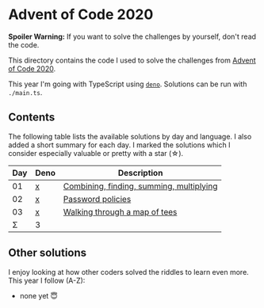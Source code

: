 Advent of Code 2020
===================

**Spoiler Warning:** If you want to solve the challenges by yourself, don't read the code.

This directory contains the code I used to solve the challenges from [Advent of Code 2020](http://adventofcode.com/2020).

This year I'm going with TypeScript using [`deno`](https://deno.land/). Solutions can be run with `./main.ts`.

Contents
--------

The following table lists the available solutions by day and language. I also
added a short summary for each day. I marked the solutions which I consider
especially valuable or pretty with a star (☆).

Day | Deno         | Description
----|-------------|--------------------------------------------------------------
01  | [x][deno01] | [Combining, finding, summing, multiplying][aoc01]
02  | [x][deno02] | [Password policies][aoc02]
03  | [x][deno03] | [Walking through a map of tees][aoc03]
Σ   |           3 |

Other solutions
---------------

I enjoy looking at how other coders solved the riddles to learn even more. This
year I follow (A-Z):

* none yet 😇

 [aoc01]: http://adventofcode.com/2020/day/1
 [aoc02]: http://adventofcode.com/2020/day/2
 [aoc03]: http://adventofcode.com/2020/day/3
 [deno01]: day01/main.ts
 [deno02]: day02/main.ts
 [deno03]: day03/main.ts
